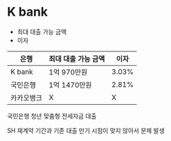 # K bank
- 최대 대출 가능 금액
- 이자


| 은행     | 최대 대출 가능 금액 | 이자    |
| ------ | ----------- | ----- |
| K bank | 1억 970만원    | 3.03% |
| 국민은행   | 1억 1470만원   | 2.81% |
| 카카오뱅크  | X           | X     |

국민은행 청년 맞춤형 전세자금 대출

SH 재계약 기간과 기존 대출 만기 시점이 맞지 않아서 문제 발생
